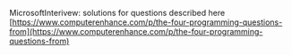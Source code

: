 MicrosoftInterivew: solutions for questions described here [https://www.computerenhance.com/p/the-four-programming-questions-from](https://www.computerenhance.com/p/the-four-programming-questions-from)
